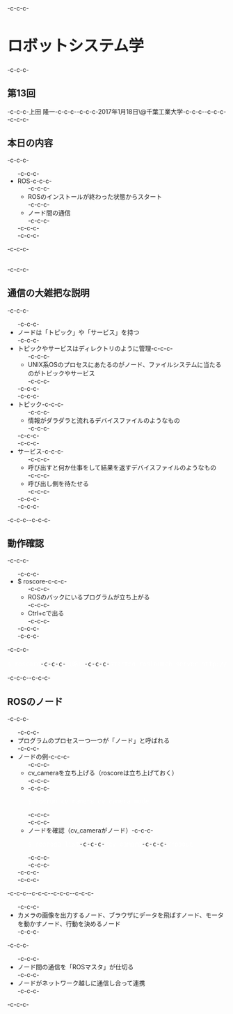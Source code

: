 <h2></h2>-c-c-c-<h1 style="font-size: 250%;">ロボットシステム学</h1>-c-c-c-<h2>第13回</h2>-c-c-c-上田 隆一-c-c-c--c-c-c-2017年1月18日\@千葉工業大学-c-c-c--c-c-c-<!--nextpage-->-c-c-c-<h2>本日の内容</h2>-c-c-c-<ul>-c-c-c- 	<li>ROS-c-c-c-<ul>-c-c-c- 	<li>ROSのインストールが終わった状態からスタート</li>-c-c-c- 	<li>ノード間の通信</li>-c-c-c-</ul>-c-c-c-</li>-c-c-c-</ul>-c-c-c-<h2><!--nextpage--></h2>-c-c-c-<h2>通信の大雑把な説明</h2>-c-c-c-<ul>-c-c-c- 	<li>ノードは「トピック」や「サービス」を持つ</li>-c-c-c- 	<li>トピックやサービスはディレクトリのように管理-c-c-c-<ul>-c-c-c- 	<li>UNIX系OSのプロセスにあたるのがノード、ファイルシステムに当たるのがトピックやサービス</li>-c-c-c-</ul>-c-c-c-</li>-c-c-c- 	<li>トピック-c-c-c-<ul>-c-c-c- 	<li>情報がダラダラと流れるデバイスファイルのようなもの</li>-c-c-c-</ul>-c-c-c-</li>-c-c-c- 	<li>サービス-c-c-c-<ul>-c-c-c- 	<li>呼び出すと何か仕事をして結果を返すデバイスファイルのようなもの</li>-c-c-c- 	<li>呼び出し側を待たせる</li>-c-c-c-</ul>-c-c-c-</li>-c-c-c-</ul>-c-c-c-<!--nextpage-->-c-c-c-<h2>動作確認</h2>-c-c-c-<ul>-c-c-c- 	<li>$ roscore-c-c-c-<ul>-c-c-c- 	<li>ROSのバックにいるプログラムが立ち上がる</li>-c-c-c- 	<li>Ctrl+cで出る</li>-c-c-c-</ul>-c-c-c-</li>-c-c-c-</ul>-c-c-c-<pre><span style="color: #ffffff;">$ roscore</span>-c-c-c-<span style="color: #ffffff;">（略）</span>-c-c-c-<span style="color: #ffffff;">started roslaunch server http://localhost:39310/</span>-c-c-c-<span style="color: #ffffff;">ros_comm version 1.12.6</span>-c-c-c--c-c-c-<span style="color: #ffffff;">SUMMARY</span>-c-c-c-<span style="color: #ffffff;">========</span>-c-c-c--c-c-c-<span style="color: #ffffff;">PARAMETERS</span>-c-c-c-<span style="color: #ffffff;">* /rosdistro: kinetic</span>-c-c-c-<span style="color: #ffffff;">* /rosversion: 1.12.6</span>-c-c-c--c-c-c-<span style="color: #ffffff;">NODES</span>-c-c-c--c-c-c-<span style="color: #ffffff;">auto-starting new master</span>-c-c-c-<span style="color: #ffffff;">process[master]: started with pid [1439]</span>-c-c-c-<span style="color: #ffffff;">ROS_MASTER_URI=http://localhost:11311/</span>-c-c-c--c-c-c-<span style="color: #ffffff;">setting /run_id to b749a100-d0dc-11e5-a506-b827eb17cb96</span>-c-c-c-<span style="color: #ffffff;">process[rosout-1]: started with pid [1452]</span>-c-c-c-<span style="color: #ffffff;">started core service [/rosout]</span></pre>-c-c-c-<!--nextpage-->-c-c-c-<h2>ROSのノード</h2>-c-c-c-<ul>-c-c-c- 	<li>プログラムのプロセス一つ一つが「ノード」と呼ばれる</li>-c-c-c- 	<li>ノードの例-c-c-c-<ul>-c-c-c- 	<li>cv_cameraを立ち上げる（roscoreは立ち上げておく）</li>-c-c-c- 	<li>-c-c-c-<pre class="p1"><span class="s1"><span style="color: #ffffff;">$ rosrun cv_camera cv_camera_node</span> </span></pre>-c-c-c-</li>-c-c-c- 	<li>ノードを確認（cv_cameraがノード）-c-c-c-<pre><span style="color: #ffffff;">$ rosnode list</span>-c-c-c-<span style="color: #ffffff;">/cv_camera</span>-c-c-c-<span style="color: #ffffff;">/rosout</span></pre>-c-c-c-</li>-c-c-c-</ul>-c-c-c-</li>-c-c-c-</ul>-c-c-c--c-c-c-<!--nextpage-->-c-c-c--c-c-c-<ul>-c-c-c- 	<li>カメラの画像を出力するノード、ブラウザにデータを飛ばすノード、モータを動かすノード、行動を決めるノード</li>-c-c-c-</ul>-c-c-c-<ul>-c-c-c- 	<li>ノード間の通信を「ROSマスタ」が仕切る</li>-c-c-c- 	<li>ノードがネットワーク越しに通信し合って連携</li>-c-c-c-</ul>-c-c-c-&nbsp;
